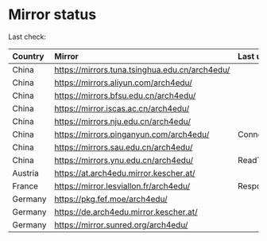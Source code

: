 <script src="./time.js"></script>
# Mirror status
Last check: <script type="text/javascript">localize(1677853123.3971157);</script>

|Country|Mirror|Last update|
|:------|:-----|:----------|
|China|https://mirrors.tuna.tsinghua.edu.cn/arch4edu/|<script type="text/javascript">localize(1677825338);</script>|
|China|https://mirrors.aliyun.com/arch4edu/|<script type="text/javascript">localize(1677738997);</script>|
|China|https://mirrors.bfsu.edu.cn/arch4edu/|<script type="text/javascript">localize(1677825338);</script>|
|China|https://mirror.iscas.ac.cn/arch4edu/|<script type="text/javascript">localize(1677825338);</script>|
|China|https://mirrors.nju.edu.cn/arch4edu/|<script type="text/javascript">localize(1677825338);</script>|
|China|https://mirrors.pinganyun.com/arch4edu/|ConnectionError|
|China|https://mirrors.sau.edu.cn/arch4edu/|<script type="text/javascript">localize(1673850842);</script>|
|China|https://mirrors.ynu.edu.cn/arch4edu/|ReadTimeout|
|Austria|https://at.arch4edu.mirror.kescher.at/|<script type="text/javascript">localize(1677825338);</script>|
|France|https://mirror.lesviallon.fr/arch4edu/|Response 502|
|Germany|https://pkg.fef.moe/arch4edu/|<script type="text/javascript">localize(1677825338);</script>|
|Germany|https://de.arch4edu.mirror.kescher.at/|<script type="text/javascript">localize(1677825338);</script>|
|Germany|https://mirror.sunred.org/arch4edu/|<script type="text/javascript">localize(1677825338);</script>|

<script src="./tablefilter/tablefilter.js"></script>
<script src="./table.js"></script>